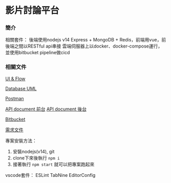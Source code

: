 # 影片討論平台
### 簡介
相關套件：
後端使用nodejs v14 Express + MongoDB + Redis，前端用vue，前後端之間以RESTful api串接
雲端伺服器上以docker、docker-compose運行，並使用bitbucket pipeline做cicd

### 相關文件
[UI & Flow](https://drive.google.com/file/d/1KSY96ZAZHGCrHO-N-j075B3WjybdiETm/view?usp=sharing)

[Database UML](https://drive.google.com/file/d/1lH9j09zKkKnvxf8K519dUAxlhd-cgjyF/view?usp=sharing)

[Postman]()

[API document 前台](https://hackmd.io/@IydyF9kfT06tMBVDbWOc5Q/S1p2bzifd)
[API document 後台](https://hackmd.io/@IydyF9kfT06tMBVDbWOc5Q/r1UztE6fd)

[Bitbucket]()

[需求文件](https://docs.google.com/spreadsheets/d/1q3I95nUdMhDsnPIlph76mZxDhJSSM3cq_yu0L_LPRFs/edit#gid=0)

專案安裝方法：
1. 安裝nodejs(v14), git
2. clone下來後執行 `npm i`
3. 接著執行 `npm start` 就可以把專案跑起來

vscode套件： 
ESLint
TabNine
EditorConfig





